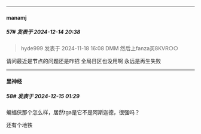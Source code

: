 ﻿
*****

####  manamj  
##### 57#       发表于 2024-12-14 20:38

<blockquote>hyde999 发表于 2024-11-18 16:08
DMM 然后上fanza买8KVR○○</blockquote>
请问最近是节点的问题还是咋招 全局日区也没用啊 永远是再生失败


*****

####  里神经  
##### 58#       发表于 2024-12-15 01:29

蝙蝠侠那个怎么样，居然tga是它不是阿斯迦德，很强吗？

还有个地铁

